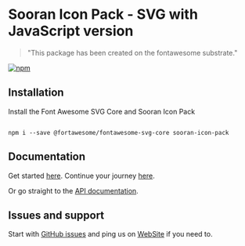 # Sooran Icon Pack - SVG with JavaScript version

> "This package has been created on the fontawesome substrate."

[![npm](https://img.shields.io/npm/v/sooran-icon-pack?style=flat-square)](https://www.npmjs.com/package/sooran-icon-pack)

## Installation

Install the Font Awesome SVG Core and Sooran Icon Pack

```

npm i --save @fortawesome/fontawesome-svg-core sooran-icon-pack

```

## Documentation

Get started [here](https://fontawesome.com/how-to-use/on-the-web/setup/getting-started). Continue your journey [here](https://fontawesome.com/how-to-use/on-the-web/advanced).

Or go straight to the [API documentation](https://fontawesome.com/how-to-use/with-the-api).

## Issues and support

Start with [GitHub issues](https://github.com/A20Group/sooran-icon-pack/issues) and ping us on [WebSite](http://amirhosseinabdollahzadeh.ir) if you need to.
